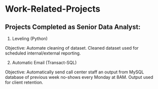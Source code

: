 # Work-Related-Projects

## Projects Completed as Senior Data Analyst:

1. Leveling (Python)
  
  Objective: Automate cleaning of dataset. Cleaned dataset used for scheduled internal/external reporting. 

2. Automatic Email (Transact-SQL)
  
  Objective: Automatically send call center staff an output from MySQL database of previous week no-shows every Monday at 8AM. Output used for client retention. 
